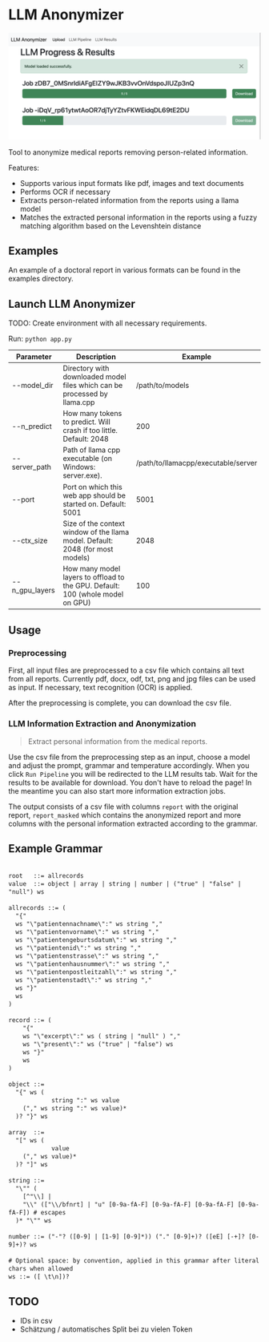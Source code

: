 # LLM Anonymizer 

![alt text](image.png)

Tool to anonymize medical reports removing person-related information.

Features:

- Supports various input formats like pdf, images and text documents
- Performs OCR if necessary
- Extracts person-related information from the reports using a llama model
- Matches the extracted personal information in the reports using a fuzzy matching algorithm based on the Levenshtein distance


## Examples

An example of a doctoral report in various formats can be found in the examples directory.


## Launch LLM Anonymizer

TODO: Create environment with all necessary requirements.

Run:
`python app.py`

|Parameter|Description|Example|
|---|---|---|
|--model_dir|Directory with downloaded model files which can be processed by llama.cpp|/path/to/models|
|--n_predict|How many tokens to predict. Will crash if too little. Default: 2048|200|
|--server_path|Path of llama cpp executable (on Windows: server.exe).|/path/to/llamacpp/executable/server|
|--port|Port on which this web app should be started on. Default: 5001|5001|
|--ctx_size|Size of the context window of the llama model. Default: 2048 (for most models)|2048|
|--n_gpu_layers|How many model layers to offload to the GPU. Default: 100 (whole model on GPU)|100|

## Usage

### Preprocessing

First, all input files are preprocessed to a csv file which contains all text from all reports. Currently pdf, docx, odf, txt, png and jpg files can be used as input. If necessary, text recognition (OCR) is applied. 

After the preprocessing is complete, you can download the csv file. 

### LLM Information Extraction and Anonymization

> Extract personal information from the medical reports.

Use the csv file from the preprocessing step as an input, choose a model and adjust the prompt, grammar and temperature accordingly. When you click `Run Pipeline` you will be redirected to the LLM results tab. Wait for the results to be available for download. You don't have to reload the page! In the meantime you can also start more information extraction jobs.

The output consists of a csv file with columns `report` with the original report, `report_masked` which contains the anonymized report and more columns with the personal information extracted according to the grammar.


## Example Grammar

```

root   ::= allrecords
value  ::= object | array | string | number | ("true" | "false" | "null") ws

allrecords ::= (
  "{"
  ws "\"patientennachname\":" ws string ","
  ws "\"patientenvorname\":" ws string ","
  ws "\"patientengeburtsdatum\":" ws string ","
  ws "\"patientenid\":" ws string ","
  ws "\"patientenstrasse\":" ws string ","
  ws "\"patientenhausnummer\":" ws string ","
  ws "\"patientenpostleitzahl\":" ws string ","
  ws "\"patientenstadt\":" ws string ","
  ws "}"
  ws
)

record ::= (
    "{"
    ws "\"excerpt\":" ws ( string | "null" ) ","
    ws "\"present\":" ws ("true" | "false") ws 
    ws "}"
    ws
)

object ::=
  "{" ws (
            string ":" ws value
    ("," ws string ":" ws value)*
  )? "}" ws

array  ::=
  "[" ws (
            value
    ("," ws value)*
  )? "]" ws

string ::=
  "\"" (
    [^"\\] |
    "\\" (["\\/bfnrt] | "u" [0-9a-fA-F] [0-9a-fA-F] [0-9a-fA-F] [0-9a-fA-F]) # escapes
  )* "\"" ws

number ::= ("-"? ([0-9] | [1-9] [0-9]*)) ("." [0-9]+)? ([eE] [-+]? [0-9]+)? ws

# Optional space: by convention, applied in this grammar after literal chars when allowed
ws ::= ([ \t\n])?
```

## TODO

- IDs in csv
- Schätzung / automatisches Split bei zu vielen Token